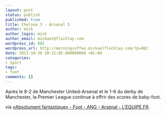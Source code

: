 ```yaml
---
layout: post
status: publish
published: true
title: Chelsea 3 - Arsenal 5
author: mick
author_login: mick
author_email: mickael@flochlay.com
wordpress_id: 982
wordpress_url: http://morningcoffee.mickaelflochlay.com/?p=982
date: 2011-10-30 20:11:05.000000000 +01:00
categories:
- Sport
tags:
- foot
comments: []
---
```

Après le 8-2 de Manchester United-Arsenal et le 1-6 du derby de Manchester, la Premier League continue à offrir des scores de baby-foot.

via <a href="http://www.lequipe.fr/Football/breves2011/20111029_170409_-absolument-fantastique.html">«Absolument fantastique» - Foot - ANG - Arsenal - L'EQUIPE.FR</a>.
